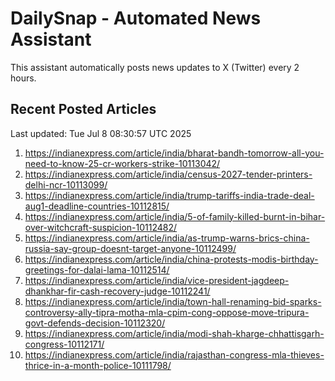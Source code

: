 # DailySnap - Automated News Assistant

This assistant automatically posts news updates to X (Twitter) every 2 hours.

## Recent Posted Articles

Last updated: Tue Jul  8 08:30:57 UTC 2025

1. https://indianexpress.com/article/india/bharat-bandh-tomorrow-all-you-need-to-know-25-cr-workers-strike-10113042/
2. https://indianexpress.com/article/india/census-2027-tender-printers-delhi-ncr-10113099/
3. https://indianexpress.com/article/india/trump-tariffs-india-trade-deal-aug1-deadline-countries-10112815/
4. https://indianexpress.com/article/india/5-of-family-killed-burnt-in-bihar-over-witchcraft-suspicion-10112482/
5. https://indianexpress.com/article/india/as-trump-warns-brics-china-russia-say-group-doesnt-target-anyone-10112499/
6. https://indianexpress.com/article/india/china-protests-modis-birthday-greetings-for-dalai-lama-10112514/
7. https://indianexpress.com/article/india/vice-president-jagdeep-dhankhar-fir-cash-recovery-judge-10112241/
8. https://indianexpress.com/article/india/town-hall-renaming-bid-sparks-controversy-ally-tipra-motha-mla-cpim-cong-oppose-move-tripura-govt-defends-decision-10112320/
9. https://indianexpress.com/article/india/modi-shah-kharge-chhattisgarh-congress-10112171/
10. https://indianexpress.com/article/india/rajasthan-congress-mla-thieves-thrice-in-a-month-police-10111798/
